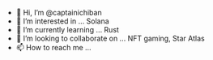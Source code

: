 - 👋 Hi, I’m @captainichiban
- 👀 I’m interested in ... Solana
- 🌱 I’m currently learning ... Rust
- 💞️ I’m looking to collaborate on ... NFT gaming, Star Atlas
- 📫 How to reach me ...

<!---
captainichiban/captainichiban is a ✨ special ✨ repository because its `README.md` (this file) appears on your GitHub profile.
You can click the Preview link to take a look at your changes.
--->
